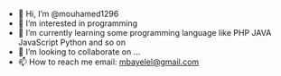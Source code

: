 - 👋 Hi, I’m @mouhamed1296
- 👀 I’m interested in programming 
- 🌱 I’m currently learning some programming language like PHP JAVA JavaScript Python and so on 
- 💞️ I’m looking to collaborate on ...
- 📫 How to reach me email: mbayelel@gmail.com

<!---
mouhamed1296/mouhamed1296 is a ✨ special ✨ repository because its `README.md` (this file) appears on your GitHub profile.
You can click the Preview link to take a look at your changes.
--->

